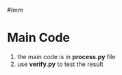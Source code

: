 #lmm 


# Main Code
1. the main code is in **process.py** file
2. use **verify.py** to test the result
